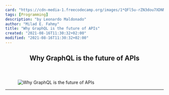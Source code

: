 ```yaml
---
card: "https://cdn-media-1.freecodecamp.org/images/1*QFl5u-rZN3dou7XDNNwuBA.png"
tags: [Programming]
description: "by Leonardo Maldonado"
author: "Milad E. Fahmy"
title: "Why GraphQL is the future of APIs"
created: "2021-08-16T11:30:32+02:00"
modified: "2021-08-16T11:30:32+02:00"
---
```

<div class="site-wrapper">
<main id="site-main" class="site-main outer">
<div class="inner">
<article class="post-full post tag-programming tag-javascript tag-technology tag-software-engineering tag-graphql ">
<header class="post-full-header">
<h1 class="post-full-title">Why GraphQL is the future of APIs</h1>
</header>
<figure class="post-full-image">
<picture>
<source media="(max-width: 700px)" sizes="1px" srcset="data:image/gif;base64,R0lGODlhAQABAIAAAAAAAP///yH5BAEAAAAALAAAAAABAAEAAAIBRAA7 1w">
<source media="(min-width: 701px)" sizes="(max-width: 800px) 400px,
(max-width: 1170px) 700px,
1400px" srcset="https://cdn-media-1.freecodecamp.org/images/1*QFl5u-rZN3dou7XDNNwuBA.png 300w,
https://cdn-media-1.freecodecamp.org/images/1*QFl5u-rZN3dou7XDNNwuBA.png 600w,
https://cdn-media-1.freecodecamp.org/images/1*QFl5u-rZN3dou7XDNNwuBA.png 1000w,
https://cdn-media-1.freecodecamp.org/images/1*QFl5u-rZN3dou7XDNNwuBA.png 2000w">
<img onerror="this.style.display='none'" src="https://cdn-media-1.freecodecamp.org/images/1*QFl5u-rZN3dou7XDNNwuBA.png" alt="Why GraphQL is the future of APIs">
</picture>
</figure>
<section class="post-full-content">
<div class="post-content medium-migrated-article">
</div>
<hr>
</section>
</article>
</div>
</main>
</div>
<!-- Google Tag Manager (noscript) -->
<!-- End Google Tag Manager (noscript) -->
